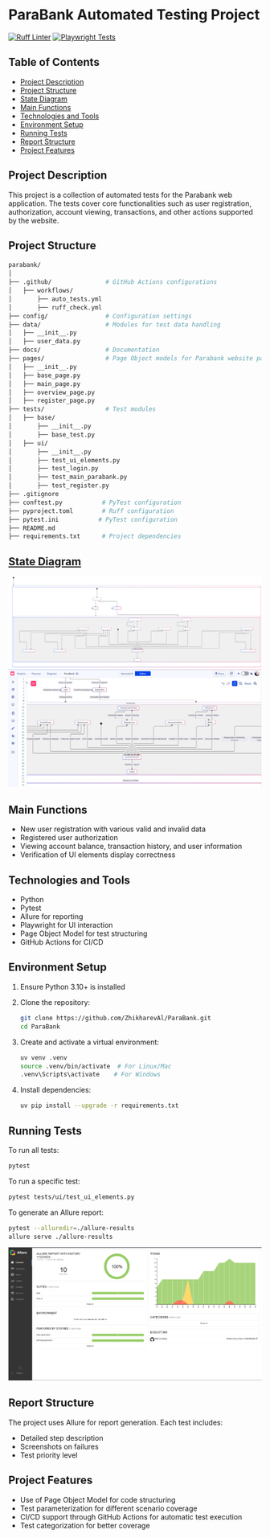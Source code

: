 # ParaBank Automated Testing Project

[![Ruff Linter](https://github.com/ZhikharevAl/ParaBank/actions/workflows/ruff_check.yml/badge.svg)](https://github.com/ZhikharevAl/ParaBank/actions/workflows/ruff_check.yml)
[![Playwright Tests](https://github.com/ZhikharevAl/ParaBank/actions/workflows/auto_tests.yml/badge.svg)](https://github.com/ZhikharevAl/ParaBank/actions/workflows/auto_tests.yml)

## Table of Contents

- [Project Description](#project-description)
- [Project Structure](#project-structure)
- [State Diagram](#state-diagram)
- [Main Functions](#main-functions)
- [Technologies and Tools](#technologies-and-tools)
- [Environment Setup](#environment-setup)
- [Running Tests](#running-tests)
- [Report Structure](#report-structure)
- [Project Features](#project-features)

## Project Description

This project is a collection of automated tests for the Parabank web application. The tests cover core functionalities such as user registration, authorization, account viewing, transactions, and other actions supported by the website.

## Project Structure

```bash
parabank/
│
├── .github/               # GitHub Actions configurations
│   ├── workflows/
│       ├── auto_tests.yml
│       ├── ruff_check.yml
├── config/                # Configuration settings
├── data/                  # Modules for test data handling
│   ├── __init__.py
│   ├── user_data.py
├── docs/                  # Documentation
├── pages/                 # Page Object models for Parabank website pages
│   ├── __init__.py
│   ├── base_page.py
│   ├── main_page.py
│   ├── overview_page.py
│   ├── register_page.py
├── tests/                 # Test modules
│   ├── base/
│       ├── __init__.py
│       ├── base_test.py
│   ├── ui/
│       ├── __init__.py
│       ├── test_ui_elements.py
│       ├── test_login.py
│       ├── test_main_parabank.py
│       ├── test_register.py
├── .gitignore
├── conftest.py           # PyTest configuration
├── pyproject.toml        # Ruff configuration
├── pytest.ini           # PyTest configuration
├── README.md
├── requirements.txt      # Project dependencies
```

## [State Diagram](./attachment/Untitled%20diagram-2024-10-19-004955.svg)

![Full diagram](./attachment/Untitled%20diagram-2024-10-19-004955.svg)
![State diagram](./attachment/2024-10-19_05-02-30.png)

## Main Functions

- New user registration with various valid and invalid data
- Registered user authorization
- Viewing account balance, transaction history, and user information
- Verification of UI elements display correctness

## Technologies and Tools

- Python
- Pytest
- Allure for reporting
- Playwright for UI interaction
- Page Object Model for test structuring
- GitHub Actions for CI/CD

## Environment Setup

1. Ensure Python 3.10+ is installed
2. Clone the repository:

   ```bash
   git clone https://github.com/ZhikharevAl/ParaBank.git
   cd ParaBank
   ```

3. Create and activate a virtual environment:

   ```bash
   uv venv .venv
   source .venv/bin/activate  # For Linux/Mac
   .venv\Scripts\activate    # For Windows
   ```

4. Install dependencies:

   ```bash
   uv pip install --upgrade -r requirements.txt
   ```

## Running Tests

To run all tests:

```bash
pytest
```

To run a specific test:

```bash
pytest tests/ui/test_ui_elements.py
```

To generate an Allure report:

```bash
pytest --alluredir=./allure-results
allure serve ./allure-results
```

![Allure Report](/attachment/Screenshot%202024-11-23%20011852.png)

## Report Structure

The project uses Allure for report generation. Each test includes:

- Detailed step description
- Screenshots on failures
- Test priority level

## Project Features

- Use of Page Object Model for code structuring
- Test parameterization for different scenario coverage
- CI/CD support through GitHub Actions for automatic test execution
- Test categorization for better coverage
